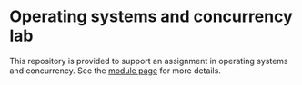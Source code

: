 # Operating systems and concurrency lab

This repository is provided to support an assignment in operating systems and concurrency. 
See the [module page](http://hesabu.net/en0572/#assessment) for more details.
